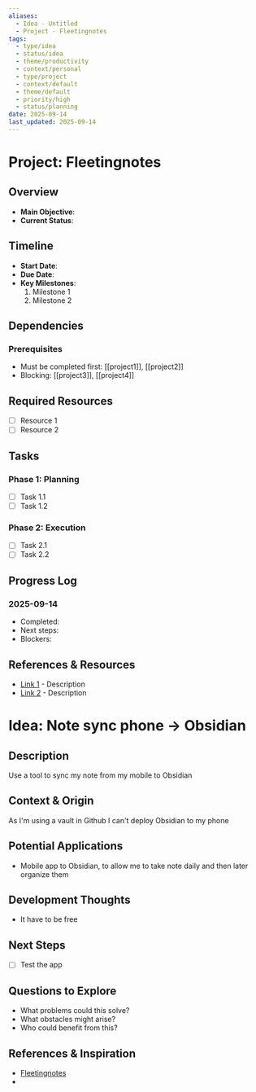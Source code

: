 ```yaml
---
aliases:
  - Idea - Untitled
  - Project - Fleetingnotes
tags:
  - type/idea
  - status/idea
  - theme/productivity
  - context/personal
  - type/project
  - context/default
  - theme/default
  - priority/high
  - status/planning
date: 2025-09-14
last_updated: 2025-09-14
---
```


# Project: Fleetingnotes

## Overview
- **Main Objective**:
- **Current Status**:

## Timeline
- **Start Date**: 
- **Due Date**: 
- **Key Milestones**:
  1. Milestone 1
  2. Milestone 2

## Dependencies
### Prerequisites
- Must be completed first: [[project1]], [[project2]]
- Blocking: [[project3]], [[project4]]

## Required Resources
- [ ] Resource 1
- [ ] Resource 2

## Tasks
### Phase 1: Planning
- [ ] Task 1.1
- [ ] Task 1.2

### Phase 2: Execution
- [ ] Task 2.1
- [ ] Task 2.2

## Progress Log
### 2025-09-14
- Completed:
- Next steps:
- Blockers:

## References & Resources
- [Link 1](url) - Description
- [Link 2](url) - Description
# Idea: Note sync phone -> Obsidian

## Description
Use a tool to sync my note from my mobile to Obsidian

## Context & Origin
As I'm using a vault in Github I can't deploy Obsidian to my phone

## Potential Applications
- Mobile app to Obsidian, to allow me to take note daily and then later organize them

## Development Thoughts
- It have to be free

## Next Steps
- [ ] Test the app

## Questions to Explore
- What problems could this solve?
- What obstacles might arise?
- Who could benefit from this?

## References & Inspiration
- [Fleetingnotes](https://www.fleetingnotes.app/)
-